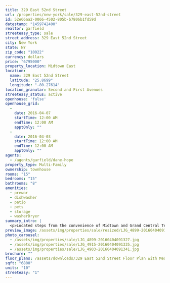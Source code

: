 ```yaml
---
title: 329 East 52nd Street
url: /properties/new-york/sale/329-east-52nd-street
id: 52e66aa2-0066-4502-805b-b7806b1fd59d
datestamp: "1459742400"
realtor: garfield
streeteasy_type: sale
street_address: 329 East 52nd Street
city: New York
state: NY
zip_code: "10022"
currency: dollars
price: "6795000"
property_location: Midtown East
location:
  name: 329 East 52nd Street
  latitude: "25.8699"
  longitude: "-80.27614"
location_granular: Second and First Avenues
streeteasy_status: active
openhouse: 'false'
openhouse_grid:
  - 
    date: 2016-04-07
    startTime: 12:00 AM
    endTime: 12:00 AM
    apptOnly: ""
  - 
    date: 2016-04-03
    startTime: 12:00 AM
    endTime: 12:00 AM
    apptOnly: ""
agents:
  - /agents/garfield/dane-hope
property_type: Multi-Family
ownership: townhouse
rooms: "15"
bedrooms: "15"
bathrooms: "8"
amenities:
  - prewar
  - dishwasher
  - patio
  - pets
  - storage
  - washerDryer
summary_intro: |
  <p>Located steps from the convenience of Midtown and Grand Central Terminal, sits 329 East 52nd set on a tranquil tree-lined street.  This townhouse poses an ideal income investment.</p><p>18.75’-wide, six-story townhouse of approximately 6,800 square feet. This property is in good condition and comprised of nine (9) residential units, and one (1) medical office.  There are three (3) rent-stabilized apartments.The  Garden level apartment has access to a spacious 40'-deep private garden.  Mechanicals have just been upgraded.</p><p>Brochure available upon request.</p><p><span></span></p><p style="margin-bottom: 0px; font-size: 12px; line-height: normal; font-family: Helvetica; min-height: 14px;" rel="margin-bottom: 0px; font-size: 12px; line-height: normal; font-family: Helvetica; min-height: 14px;"><br></p><p style="margin-bottom: 0px; font-size: 12px; line-height: normal; font-family: Helvetica; min-height: 14px;"><br></p><p style="margin-bottom: 0px; font-size: 12px; line-height: normal; font-family: Helvetica; min-height: 14px;"><br></p><p style="margin-bottom: 0px; font-size: 12px; line-height: normal; font-family: Helvetica;"><br></p>
preview_image: /assets/img/properties/sale/resized/LJG_4899-20160404091458.jpg
photo_carousel:
  - /assets/img/properties/sale/LJG_4899-20160404091327.jpg
  - /assets/img/properties/sale/LJG_4915-20160404091335.jpg
  - /assets/img/properties/sale/LJG_4903-20160404091341.jpg
brochure: ""
floor_plans: /assets/downloads/329 East 52nd Street Floor Plan with Measurements-2.pdf
sqft: "6800"
units: "10"
streeteasy: "1"
---
```

